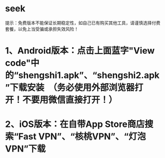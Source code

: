 # seek
提示：免费版本不能保证长期稳定性，如自己已有购买其他工具，请谨慎选择付费套餐，以免上当受骗或承担失效风险！
# 1、Android版本：点击上面蓝字"View code"中的“shengshi1.apk”、“shengshi2.apk”下载安装  （务必使用外部浏览器打开！不要用微信直接打开！）
# 2、iOS版本：在自带App Store商店搜索“Fast VPN”、“核桃VPN”、“灯泡VPN”下载
